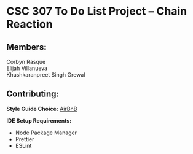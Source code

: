 # CSC 307 To Do List Project – Chain Reaction

## Members:

Corbyn Rasque\
Elijah Villanueva\
Khushkaranpreet Singh Grewal

## Contributing:
**Style Guide Choice:** [AirBnB](https://airbnb.io/javascript/react/)

**IDE Setup Requirements:**

- Node Package Manager
- Prettier
- ESLint
